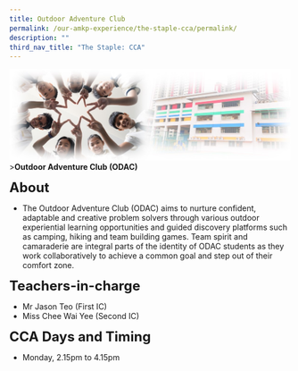 ```yaml
---
title: Outdoor Adventure Club
permalink: /our-amkp-experience/the-staple-cca/permalink/
description: ""
third_nav_title: "The Staple: CCA"
---
```

![Sub-banner](/images/sub%20banner.jpg)
&gt;**Outdoor Adventure Club (ODAC)**

**<font size="5">About</font>**

* The Outdoor Adventure Club (ODAC) aims to nurture confident, adaptable and creative problem solvers through various outdoor experiential learning opportunities and guided discovery platforms such as camping, hiking and team building games. Team spirit and camaraderie are integral parts of the identity of ODAC students as they work collaboratively to achieve a common goal and step out of their comfort zone.

**<font size="5">Teachers-in-charge</font>**
* Mr Jason Teo (First IC)
* Miss Chee Wai Yee (Second IC)

**<font size="5">   CCA Days and Timing</font>**
* Monday, 2.15pm to 4.15pm